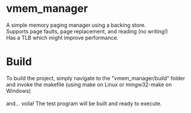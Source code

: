 # vmem_manager
A simple memory paging manager using a backing store.<br>
Supports page faults, page replacement, and reading (no writing!)<br>
Has a TLB which might improve performance.
# Build
To build the project, simply navigate to the "vmem_manager/build" folder<br>
and invoke the makefile (using make on Linux or mingw32-make on Windows)<br>
<br>
and... voila! The test program will be built and ready to execute.
